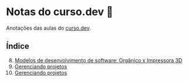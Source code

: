 # Notas do curso.dev 📓

Anotações das aulas do [curso.dev](https://curso.dev/).

## Índice

8. [Modelos de desenvolvimento de software: Orgânico x Impressora 3D](/curso.dev/dias/dia8.md)
9. [Gerenciando projetos](/curso.dev/dias/dia9.md)
10. [Gerenciando projetos](/curso.dev/dias/dia10.md)
